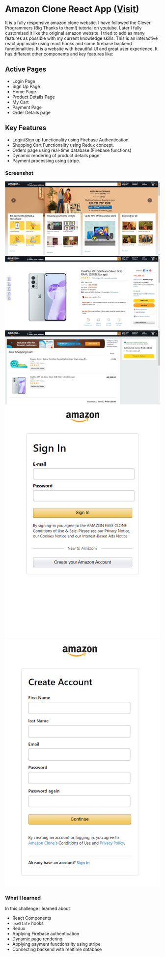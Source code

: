 # Amazon Clone React App ([Visit](https://clone-75de4.web.app/))

It is a fully responsive amazon clone website. I have followed the Clever Programmers (Big Thanks to them!) tutorial on youtube. Later I fully customized it like the original amazon website. I tried to add as many features as possible with my current knowledge skills. This is an interactive react app made using react hooks and some firebase backend functionalities. It is a website with beautiful UI and great user experience. It has different other components and key features like:

## Active Pages
- Login Page
- Sign Up Page
- Home Page
- Product Details Page
- My Cart
- Payment Page
- Order Details page

## Key Features
- Login/Sign up functionality using Firebase Authentication
- Shopping Cart Functionality using Redux concept.
- Orders page using real-time database (Firebase functions)
- Dynamic rendering of product details page.
- Payment processing using stripe.

### Screenshot

![](src/Images/Screenshot-4.png)  ![](src/Images/Screenshot-1.png) 
![](src/Images/Screenshot-3.png)  ![](src/Images/Screenshot-2.png) 
![](src/Images/Screenshot-5.png) 

### What I learned

In this challenge I learned about 

- React Components
- `useState` hooks
- Redux
- Applying Firebase authentication
- Dynamic page rendering
- Applying payment functionality using stripe
- Connecting backend with realtime database
